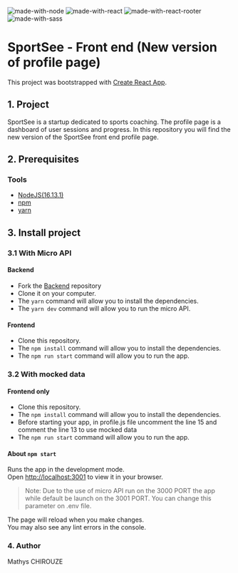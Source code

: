 ![made-with-node](https://img.shields.io/badge/Node.js-43853D?style=for-the-badge&logo=node.js&logoColor=white) ![made-with-react](https://img.shields.io/badge/React-20232A?style=for-the-badge&logo=react&logoColor=61DAFB) ![made-with-react-rooter](https://img.shields.io/badge/React_Router-CA4245?style=for-the-badge&logo=react-router&logoColor=white) ![made-with-sass](https://img.shields.io/badge/Sass-CC6699?style=for-the-badge&logo=sass&logoColor=white) 

# SportSee - Front end (New version of profile page)

This project was bootstrapped with [Create React App](https://github.com/facebook/create-react-app).

## 1. Project

SportSee is a startup dedicated to sports coaching. The profile page is a dashboard of user sessions and progress.
In this repository you will find the new version of the SportSee front end profile page.

## 2. Prerequisites

### Tools
- [NodeJS(16.13.1)](https://nodejs.org/en/)
- [npm](https://www.npmjs.com/)
- [yarn](https://yarnpkg.com/)

## 3. Install project

### 3.1 With Micro API

#### Backend

- Fork the [Backend](https://github.com/OpenClassrooms-Student-Center/P9-front-end-dashboard) repository
- Clone it on your computer.
- The `yarn` command will allow you to install the dependencies.
- The `yarn dev` command will allow you to run the micro API.

#### Frontend

- Clone this repository.
- The `npm install` command will allow you to install the dependencies.
- The `npm run start` command will allow you to run the app.

### 3.2 With mocked data

#### Frontend only

- Clone this repository.
- The `npm install` command will allow you to install the dependencies.
- Before starting your app, in profile.js file uncomment the line 15 and comment the line 13 to use mocked data
- The `npm run start` command will allow you to run the app.

#### About `npm start`

Runs the app in the development mode.\
Open [http://localhost:3001](http://localhost:3001) to view it in your browser.

> Note: Due to the use of micro API run on the 3000 PORT the app while default be launch on the 3001 PORT. You can change this parameter on .env file.

The page will reload when you make changes.\
You may also see any lint errors in the console.

### 4. Author

Mathys CHIROUZE